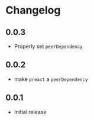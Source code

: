 # Changelog

## 0.0.3

* Properly set `peerDependency`

## 0.0.2

* make `preact` a `peerDependency`

## 0.0.1

* initial release

